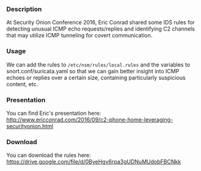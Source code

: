 ### Description
At Security Onion Conference 2016, Eric Conrad shared some IDS rules for detecting unusual ICMP echo requests/replies and identifying C2 channels that may utilize ICMP tunneling for covert communication.  

### Usage
We can add the rules to `/etc/nsm/rules/local.rules` and the variables to snort.conf/suricata.yaml so that we can gain better insight into ICMP echoes or replies over a certain size, containing particularly suspicious content, etc.

### Presentation
You can find Eric's presentation here:  
http://www.ericconrad.com/2016/09/c2-phone-home-leveraging-securityonion.html

### Download
You can download the rules here:  
https://drive.google.com/file/d/0ByeHgv6rpa3gUDNuMUdobFBCNkk